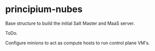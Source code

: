 # principium-nubes

Base structure to build the initial Salt Master and MaaS server.


ToDo.

Configure minions to act as compute hosts to run control plane VM's.


